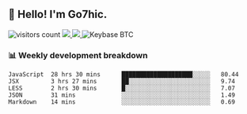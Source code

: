 ## 👋 Hello! I'm Go7hic.

 ![visitors count](https://visitors-by-url-pls-dont-use-this-in-your-repo.vercel.app/Go7hic-github-readme)
 <a href="https://twitter.com/Go7hic">
    <img src="https://img.shields.io/badge/-@Go7hic-1ca0f1?style=flat-square&labelColor=1ca0f1&logo=twitter&logoColor=white&link=https://twitter.com/Go7hic">
   <a/>
   <a href="mailto:gtfx0209@gmail.com">
    <img src="https://img.shields.io/badge/-gtfx0209@gmail.com-c14438?style=flat-square&logo=Gmail&logoColor=white&link=mailto:gtfx0209@gmail.com">
   <a/>
    ![Keybase BTC](https://img.shields.io/keybase/btc/Go7hic)
 <!--
🔭 I’m currently working
🌱 I’m currently learning
💬 Ask me about 
📫 How to reach me: 
⚡ Fun fact: 
-->
 <!--
![My Github Stats](https://github-readme-stats.vercel.app/api?username=Go7hic&show_icons=true&count_private=true)

-->

### 📊 Weekly development breakdown
<!--START_SECTION:waka-->
```text
JavaScript  28 hrs 30 mins      ████████████████████░░░░░   80.44 
JSX         3 hrs 27 mins       ██░░░░░░░░░░░░░░░░░░░░░░░   9.74 
LESS        2 hrs 30 mins       █░░░░░░░░░░░░░░░░░░░░░░░░   7.07 
JSON        31 mins             ░░░░░░░░░░░░░░░░░░░░░░░░░   1.49 
Markdown    14 mins             ░░░░░░░░░░░░░░░░░░░░░░░░░   0.69
```
<!--END_SECTION:waka-->

